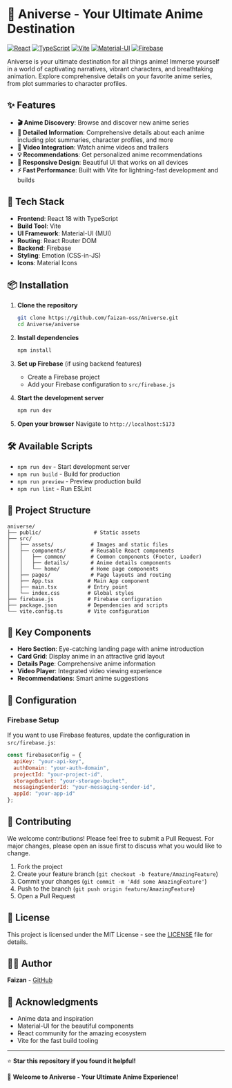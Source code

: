 # 🎌 Aniverse - Your Ultimate Anime Destination

[![React](https://img.shields.io/badge/React-18.2.0-blue.svg)](https://reactjs.org/)
[![TypeScript](https://img.shields.io/badge/TypeScript-5.2.2-blue.svg)](https://www.typescriptlang.org/)
[![Vite](https://img.shields.io/badge/Vite-5.0.8-purple.svg)](https://vitejs.dev/)
[![Material-UI](https://img.shields.io/badge/Material--UI-5.15.6-blue.svg)](https://mui.com/)
[![Firebase](https://img.shields.io/badge/Firebase-10.8.0-orange.svg)](https://firebase.google.com/)

Aniverse is your ultimate destination for all things anime! Immerse yourself in a world of captivating narratives, vibrant characters, and breathtaking animation. Explore comprehensive details on your favorite anime series, from plot summaries to character profiles.

## ✨ Features

- **🎬 Anime Discovery**: Browse and discover new anime series
- **📖 Detailed Information**: Comprehensive details about each anime including plot summaries, character profiles, and more
- **🎥 Video Integration**: Watch anime videos and trailers
- **💡 Recommendations**: Get personalized anime recommendations
- **📱 Responsive Design**: Beautiful UI that works on all devices
- **⚡ Fast Performance**: Built with Vite for lightning-fast development and builds

## 🚀 Tech Stack

- **Frontend**: React 18 with TypeScript
- **Build Tool**: Vite
- **UI Framework**: Material-UI (MUI)
- **Routing**: React Router DOM
- **Backend**: Firebase
- **Styling**: Emotion (CSS-in-JS)
- **Icons**: Material Icons

## 📦 Installation

1. **Clone the repository**
   ```bash
   git clone https://github.com/faizan-oss/Aniverse.git
   cd Aniverse/aniverse
   ```

2. **Install dependencies**
   ```bash
   npm install
   ```

3. **Set up Firebase** (if using backend features)
   - Create a Firebase project
   - Add your Firebase configuration to `src/firebase.js`

4. **Start the development server**
   ```bash
   npm run dev
   ```

5. **Open your browser**
   Navigate to `http://localhost:5173`

## 🛠️ Available Scripts

- `npm run dev` - Start development server
- `npm run build` - Build for production
- `npm run preview` - Preview production build
- `npm run lint` - Run ESLint

## 📁 Project Structure

```
aniverse/
├── public/                 # Static assets
├── src/
│   ├── assets/            # Images and static files
│   ├── components/        # Reusable React components
│   │   ├── common/        # Common components (Footer, Loader)
│   │   ├── details/       # Anime details components
│   │   └── home/          # Home page components
│   ├── pages/             # Page layouts and routing
│   ├── App.tsx           # Main App component
│   ├── main.tsx          # Entry point
│   └── index.css         # Global styles
├── firebase.js           # Firebase configuration
├── package.json          # Dependencies and scripts
└── vite.config.ts        # Vite configuration
```

## 🎨 Key Components

- **Hero Section**: Eye-catching landing page with anime introduction
- **Card Grid**: Display anime in an attractive grid layout
- **Details Page**: Comprehensive anime information
- **Video Player**: Integrated video viewing experience
- **Recommendations**: Smart anime suggestions

## 🔧 Configuration

### Firebase Setup
If you want to use Firebase features, update the configuration in `src/firebase.js`:

```javascript
const firebaseConfig = {
  apiKey: "your-api-key",
  authDomain: "your-auth-domain",
  projectId: "your-project-id",
  storageBucket: "your-storage-bucket",
  messagingSenderId: "your-messaging-sender-id",
  appId: "your-app-id"
};
```

## 🌟 Contributing

We welcome contributions! Please feel free to submit a Pull Request. For major changes, please open an issue first to discuss what you would like to change.

1. Fork the project
2. Create your feature branch (`git checkout -b feature/AmazingFeature`)
3. Commit your changes (`git commit -m 'Add some AmazingFeature'`)
4. Push to the branch (`git push origin feature/AmazingFeature`)
5. Open a Pull Request

## 📄 License

This project is licensed under the MIT License - see the [LICENSE](LICENSE) file for details.

## 👨‍💻 Author

**Faizan** - [GitHub](https://github.com/faizan-oss)

## 🙏 Acknowledgments

- Anime data and inspiration
- Material-UI for the beautiful components
- React community for the amazing ecosystem
- Vite for the fast build tooling

---

⭐ **Star this repository if you found it helpful!**

🎌 **Welcome to Aniverse - Your Ultimate Anime Experience!**
